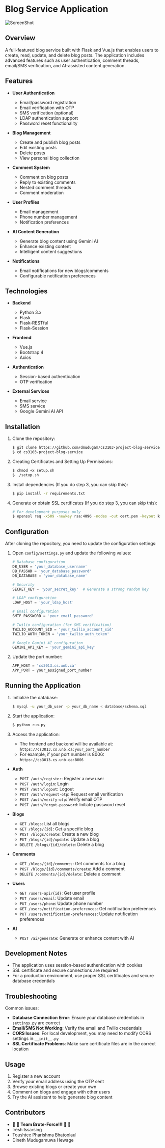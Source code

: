 # Blog Service Application

![ScreenShot](./static/images/logo.png)

## Overview

A full-featured blog service built with Flask and Vue.js that enables users to create, read, update, and delete blog posts. The application includes advanced features such as user authentication, comment threads, email/SMS verification, and AI-assisted content generation.

## Features

- **User Authentication**
  - Email/password registration
  - Email verification with OTP
  - SMS verification (optional)
  - LDAP authentication support
  - Password reset functionality

- **Blog Management**
  - Create and publish blog posts
  - Edit existing posts
  - Delete posts
  - View personal blog collection

- **Comment System**
  - Comment on blog posts
  - Reply to existing comments
  - Nested comment threads
  - Comment moderation

- **User Profiles**
  - Email management
  - Phone number management
  - Notification preferences

- **AI Content Generation**
  - Generate blog content using Gemini AI
  - Enhance existing content
  - Intelligent content suggestions

- **Notifications**
  - Email notifications for new blogs/comments
  - Configurable notification preferences

## Technologies

- **Backend**
  - Python 3.x
  - Flask
  - Flask-RESTful
  - Flask-Session

- **Frontend**
  - Vue.js
  - Bootstrap 4
  - Axios

- **Authentication**
  - Session-based authentication
  - OTP verification

- **External Services**
  - Email service
  - SMS service
  - Google Gemini AI API

## Installation

1. Clone the repository:
   ```bash
   $ git clone https://github.com/dmudugam/cs3103-project-blog-service
   $ cd cs3103-project-blog-service
   ```

3. Creating Certificates and Setting Up Permissions:
   ```bash
   $ chmod +x setup.sh
   $ ./setup.sh
   ```

4. Install dependencies (If you do step 3, you can skip this):
   ```bash
   $ pip install -r requirements.txt
   ```

5. Generate or obtain SSL certificates (If you do step 3, you can skip this):
   ```bash
   # For development purposes only
   $ openssl req -x509 -newkey rsa:4096 -nodes -out cert.pem -keyout key.pem -days 365
   ```

## Configuration

After cloning the repository, you need to update the configuration settings:

1. Open `config/settings.py` and update the following values:
   ```python
   # Database configuration
   DB_USER = 'your_database_username'
   DB_PASSWD = 'your_database_password'
   DB_DATABASE = 'your_database_name'
   
   # Security
   SECRET_KEY = 'your_secret_key'  # Generate a strong random key
   
   # LDAP configuration
   LDAP_HOST = 'your_ldap_host'
   
   # Email configuration
   SMTP_PASSWORD = 'your_email_password'
   
   # Twilio configuration (for SMS verification)
   TWILIO_ACCOUNT_SID = 'your_twilio_account_sid'
   TWILIO_AUTH_TOKEN = 'your_twilio_auth_token'
   
   # Google Gemini AI configuration
   GEMINI_API_KEY = 'your_gemini_api_key'
   ```

2. Update the port number:
   ```python
   APP_HOST = 'cs3013.cs.unb.ca'
   APP_PORT = your_assigned_port_number
   ```

## Running the Application

1. Initialize the database:
   ```bash
   $ mysql -u your_db_user -p your_db_name < database/schema.sql
   ```

2. Start the application:
   ```bash
   $ python run.py
   ```

3. Access the application:
   - The frontend and backend will be available at: `https://cs3013.cs.unb.ca:your_port_number`
   - For example, if your port number is 8006: `https://cs3013.cs.unb.ca:8006`

- **Auth**
  - `POST /auth/register`: Register a new user
  - `POST /auth/login`: Login
  - `POST /auth/logout`: Logout
  - `POST /auth/request-otp`: Request email verification
  - `POST /auth/verify-otp`: Verify email OTP
  - `POST /auth/forgot-password`: Initiate password reset

- **Blogs**
  - `GET /blogs`: List all blogs
  - `GET /blogs/{id}`: Get a specific blog
  - `POST /blogs/create`: Create a new blog
  - `PUT /blogs/{id}/update`: Update a blog
  - `DELETE /blogs/{id}/delete`: Delete a blog

- **Comments**
  - `GET /blogs/{id}/comments`: Get comments for a blog
  - `POST /blogs/{id}/comments/create`: Add a comment
  - `DELETE /comments/{id}/delete`: Delete a comment

- **Users**
  - `GET /users-api/{id}`: Get user profile
  - `PUT /users/email`: Update email
  - `PUT /users/phone`: Update phone number
  - `GET /users/notification-preferences`: Get notification preferences
  - `PUT /users/notification-preferences`: Update notification preferences

- **AI**
  - `POST /ai/generate`: Generate or enhance content with AI

## Development Notes

- The application uses session-based authentication with cookies
- SSL certificate and secure connections are required
- For a production environment, use proper SSL certificates and secure database credentials

## Troubleshooting

Common issues:
- **Database Connection Error**: Ensure your database credentials in `settings.py` are correct
- **Email/SMS Not Working**: Verify the email and Twilio credentials
- **CORS Issues**: For local development, you may need to modify CORS settings in `__init__.py`
- **SSL Certificate Problems**: Make sure certificate files are in the correct location

## Usage

1. Register a new account
2. Verify your email address using the OTP sent
3. Browse existing blogs or create your own
4. Comment on blogs and engage with other users
5. Try the AI assistant to help generate blog content

## Contributors

- :raised_hands: :raised_hands: **Team Brute-Force!!!** :raised_hands: :raised_hands:
- Iresh Issarsing
- Toushtee Pharishma Bhatoolaul
- Dineth Mudugamuwa Hewage
